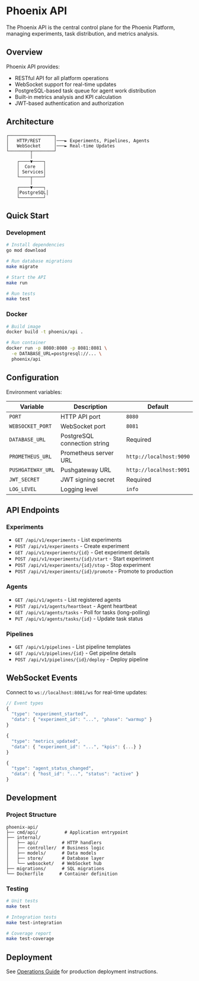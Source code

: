 # Phoenix API

The Phoenix API is the central control plane for the Phoenix Platform, managing experiments, task distribution, and metrics analysis.

## Overview

Phoenix API provides:
- RESTful API for all platform operations
- WebSocket support for real-time updates
- PostgreSQL-based task queue for agent work distribution
- Built-in metrics analysis and KPI calculation
- JWT-based authentication and authorization

## Architecture

```
┌─────────────────┐
│   HTTP/REST     │───► Experiments, Pipelines, Agents
│   WebSocket     │───► Real-time Updates
└────────┬────────┘
         │
    ┌────▼────┐
    │  Core   │
    │ Services│
    └────┬────┘
         │
    ┌────▼────┐
    │PostgreSQL│
    └─────────┘
```

## Quick Start

### Development

```bash
# Install dependencies
go mod download

# Run database migrations
make migrate

# Start the API
make run

# Run tests
make test
```

### Docker

```bash
# Build image
docker build -t phoenix/api .

# Run container
docker run -p 8080:8080 -p 8081:8081 \
  -e DATABASE_URL=postgresql://... \
  phoenix/api
```

## Configuration

Environment variables:

| Variable | Description | Default |
|----------|-------------|---------|
| `PORT` | HTTP API port | `8080` |
| `WEBSOCKET_PORT` | WebSocket port | `8081` |
| `DATABASE_URL` | PostgreSQL connection string | Required |
| `PROMETHEUS_URL` | Prometheus server URL | `http://localhost:9090` |
| `PUSHGATEWAY_URL` | Pushgateway URL | `http://localhost:9091` |
| `JWT_SECRET` | JWT signing secret | Required |
| `LOG_LEVEL` | Logging level | `info` |

## API Endpoints

### Experiments
- `GET /api/v1/experiments` - List experiments
- `POST /api/v1/experiments` - Create experiment
- `GET /api/v1/experiments/{id}` - Get experiment details
- `POST /api/v1/experiments/{id}/start` - Start experiment
- `POST /api/v1/experiments/{id}/stop` - Stop experiment
- `POST /api/v1/experiments/{id}/promote` - Promote to production

### Agents
- `GET /api/v1/agents` - List registered agents
- `POST /api/v1/agents/heartbeat` - Agent heartbeat
- `GET /api/v1/agents/tasks` - Poll for tasks (long-polling)
- `PUT /api/v1/agents/tasks/{id}` - Update task status

### Pipelines
- `GET /api/v1/pipelines` - List pipeline templates
- `GET /api/v1/pipelines/{id}` - Get pipeline details
- `POST /api/v1/pipelines/{id}/deploy` - Deploy pipeline

## WebSocket Events

Connect to `ws://localhost:8081/ws` for real-time updates:

```javascript
// Event types
{
  "type": "experiment_started",
  "data": { "experiment_id": "...", "phase": "warmup" }
}

{
  "type": "metrics_updated", 
  "data": { "experiment_id": "...", "kpis": {...} }
}

{
  "type": "agent_status_changed",
  "data": { "host_id": "...", "status": "active" }
}
```

## Development

### Project Structure

```
phoenix-api/
├── cmd/api/          # Application entrypoint
├── internal/
│   ├── api/         # HTTP handlers
│   ├── controller/  # Business logic
│   ├── models/      # Data models
│   ├── store/       # Database layer
│   └── websocket/   # WebSocket hub
├── migrations/      # SQL migrations
└── Dockerfile      # Container definition
```

### Testing

```bash
# Unit tests
make test

# Integration tests
make test-integration

# Coverage report
make test-coverage
```

## Deployment

See [Operations Guide](../../docs/operations/OPERATIONS_GUIDE_COMPLETE.md) for production deployment instructions.